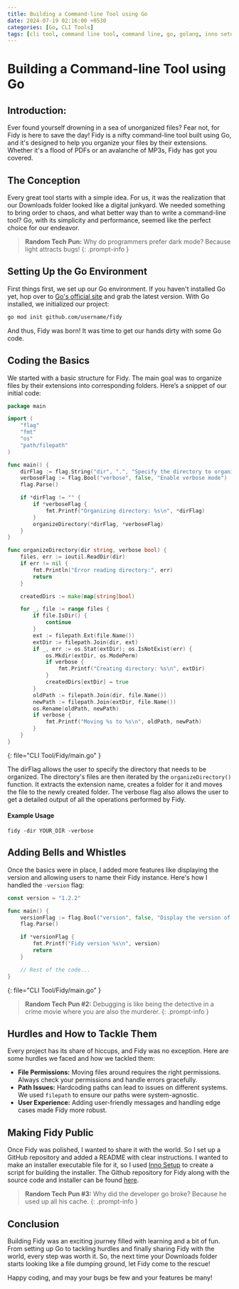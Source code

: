 ```yaml
---
title: Building a Command-line Tool using Go
date: 2024-07-19 02:16:00 +0530
categories: [Go, CLI Tools]
tags: [cli tool, command line tool, command line, go, golang, inno setup, file organization, categorizing, sorting, project]     # TAG names should always be lowercase
---
```


# Building a Command-line Tool using Go

## Introduction:

Ever found yourself drowning in a sea of unorganized files? Fear not, for Fidy is here to save the day! Fidy is a nifty command-line tool built using Go, and it's designed to help you organize your files by their extensions. Whether it's a flood of PDFs or an avalanche of MP3s, Fidy has got you covered.

## The Conception

Every great tool starts with a simple idea. For us, it was the realization that our Downloads folder looked like a digital junkyard. We needed something to bring order to chaos, and what better way than to write a command-line tool? Go, with its simplicity and performance, seemed like the perfect choice for our endeavor.

> **Random Tech Pun:** Why do programmers prefer dark mode? Because light attracts bugs!
{: .prompt-info }

## Setting Up the Go Environment

First things first, we set up our Go environment. If you haven't installed Go yet, hop over to [Go's official site](https://golang.org/dl/) and grab the latest version. With Go installed, we initialized our project:

```bash
go mod init github.com/username/fidy
```

And thus, Fidy was born! It was time to get our hands dirty with some Go code.

## Coding the Basics

We started with a basic structure for Fidy. The main goal was to organize files by their extensions into corresponding folders. Here’s a snippet of our initial code:

```go
package main

import (
	"flag"
	"fmt"
	"os"
	"path/filepath"
)

func main() {
	dirFlag := flag.String("dir", ".", "Specify the directory to organize")
	verboseFlag := flag.Bool("verbose", false, "Enable verbose mode")
	flag.Parse()

	if *dirFlag != "" {
		if *verboseFlag {
			fmt.Printf("Organizing directory: %s\n", *dirFlag)
		}
		organizeDirectory(*dirFlag, *verboseFlag)
	}
}

func organizeDirectory(dir string, verbose bool) {
	files, err := ioutil.ReadDir(dir)
	if err != nil {
		fmt.Println("Error reading directory:", err)
		return
	}

	createdDirs := make(map[string]bool)

	for _, file := range files {
		if file.IsDir() {
			continue
		}
		ext := filepath.Ext(file.Name())
		extDir := filepath.Join(dir, ext)
		if _, err := os.Stat(extDir); os.IsNotExist(err) {
			os.Mkdir(extDir, os.ModePerm)
			if verbose {
				fmt.Printf("Creating directory: %s\n", extDir)
			}
			createdDirs[extDir] = true
		}
		oldPath := filepath.Join(dir, file.Name())
		newPath := filepath.Join(extDir, file.Name())
		os.Rename(oldPath, newPath)
		if verbose {
			fmt.Printf("Moving %s to %s\n", oldPath, newPath)
		}
	}
}
```
{: file="CLI Tool/Fidy/main.go" }

The dirFlag allows the user to specify the directory that needs to be organized. The directory's files are then iterated by the `organizeDirectory()` function. It extracts the extension name, creates a folder for it and moves the file to the newly created folder. The verbose flag also allows the user to get a detailed output of all the operations performed by Fidy.

#### Example Usage

```terminal
fidy -dir YOUR_DIR -verbose
```

## Adding Bells and Whistles

Once the basics were in place, I added more features like displaying the version and allowing users to name their Fidy instance. Here's how I handled the `-version` flag:

```go
const version = "1.2.2"

func main() {
	versionFlag := flag.Bool("version", false, "Display the version of Fidy")
	flag.Parse()

	if *versionFlag {
		fmt.Printf("Fidy version %s\n", version)
		return
	}

	// Rest of the code...
}
```
{: file="CLI Tool/Fidy/main.go" }

> **Random Tech Pun #2:** Debugging is like being the detective in a crime movie where you are also the murderer.
{: .prompt-info }

## Hurdles and How to Tackle Them

Every project has its share of hiccups, and Fidy was no exception. Here are some hurdles we faced and how we tackled them:

- **File Permissions:** Moving files around requires the right permissions. Always check your permissions and handle errors gracefully.
- **Path Issues:** Hardcoding paths can lead to issues on different systems. We used `filepath` to ensure our paths were system-agnostic.
- **User Experience:** Adding user-friendly messages and handling edge cases made Fidy more robust.

## Making Fidy Public

Once Fidy was polished, I wanted to share it with the world. So I set up a GitHub repository and added a README with clear instructions. I wanted to make an installer executable file for it, so I used [Inno Setup](https://jrsoftware.org/isinfo.php) to create a script for building the installer. The Github repository for Fidy along with the source code and installer can be found [here](https://github.com/ashmit0920/Fidy).

> **Random Tech Pun #3:** Why did the developer go broke? Because he used up all his cache.
{: .prompt-info }

## Conclusion

Building Fidy was an exciting journey filled with learning and a bit of fun. From setting up Go to tackling hurdles and finally sharing Fidy with the world, every step was worth it. So, the next time your Downloads folder starts looking like a file dumping ground, let Fidy come to the rescue!

Happy coding, and may your bugs be few and your features be many!